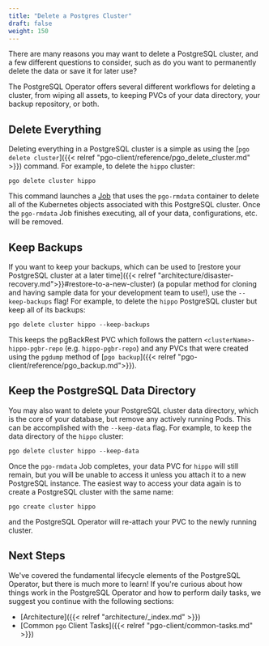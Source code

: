 ```yaml
---
title: "Delete a Postgres Cluster"
draft: false
weight: 150
---
```


There are many reasons you may want to delete a PostgreSQL cluster, and a few different questions to consider, such as do you want to permanently delete the data or save it for later use?

The PostgreSQL Operator offers several different workflows for deleting a cluster, from wiping all assets, to keeping PVCs of your data directory, your backup repository, or both.

## Delete Everything

Deleting everything in a PostgreSQL cluster is a simple as using the [`pgo delete cluster`]({{< relref "pgo-client/reference/pgo_delete_cluster.md" >}}) command. For example, to delete the `hippo` cluster:

```
pgo delete cluster hippo
```

This command launches a [Job](https://kubernetes.io/docs/concepts/workloads/controllers/job/) that uses the `pgo-rmdata` container to delete all of the Kubernetes objects associated with this PostgreSQL cluster. Once the `pgo-rmdata` Job finishes executing, all of your data, configurations, etc. will be removed.

## Keep Backups

If you want to keep your backups, which can be used to [restore your PostgreSQL cluster at a later time]({{< relref "architecture/disaster-recovery.md">}}#restore-to-a-new-cluster) (a popular method for cloning and having sample data for your development team to use!), use the `--keep-backups` flag! For example, to delete the `hippo` PostgreSQL cluster but keep all of its backups:

```
pgo delete cluster hippo --keep-backups
```

This keeps the pgBackRest PVC which follows the pattern `<clusterName>-hippo-pgbr-repo` (e.g. `hippo-pgbr-repo`) and any PVCs that were created using the `pgdump` method of [`pgo backup`]({{< relref "pgo-client/reference/pgo_backup.md">}}).

## Keep the PostgreSQL Data Directory

You may also want to delete your PostgreSQL cluster data directory, which is the core of your database, but remove any actively running Pods. This can be accomplished with the `--keep-data` flag. For example, to keep the data directory of the `hippo` cluster:

```
pgo delete cluster hippo --keep-data
```

Once the `pgo-rmdata` Job completes, your data PVC for `hippo` will still remain, but you will be unable to access it unless you attach it to a new PostgreSQL instance. The easiest way to access your data again is to create a PostgreSQL cluster with the same name:

```
pgo create cluster hippo
```

and the PostgreSQL Operator will re-attach your PVC to the newly running cluster.

## Next Steps

We've covered the fundamental lifecycle elements of the PostgreSQL Operator, but there is much more to learn! If you're curious about how things work in the PostgreSQL Operator and how to perform daily tasks, we suggest you continue with the following sections:

- [Architecture]({{< relref "architecture/_index.md" >}})
- [Common `pgo` Client Tasks]({{< relref "pgo-client/common-tasks.md" >}})
